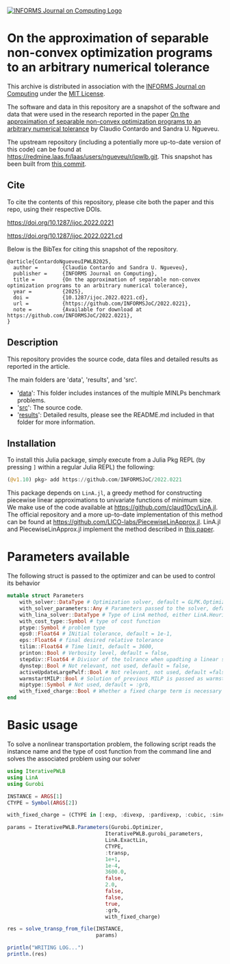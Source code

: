 [![INFORMS Journal on Computing Logo](https://INFORMSJoC.github.io/logos/INFORMS_Journal_on_Computing_Header.jpg)](https://pubsonline.informs.org/journal/ijoc)

# On the approximation of separable non-convex optimization programs to an arbitrary numerical tolerance

This archive is distributed in association with the [INFORMS Journal on
Computing](https://pubsonline.informs.org/journal/ijoc) under the [MIT License](LICENSE).

The software and data in this repository are a snapshot of the software and data that were used in the research reported in the paper [On the approximation of separable non-convex optimization programs to an arbitrary numerical tolerance](https://doi.org/10.1287/ijoc.2022.0221) by Claudio Contardo and Sandra U. Ngueveu.

The upstream repository (including a potentially more up-to-date version of this code) can be found at https://redmine.laas.fr/laas/users/ngueveu/r/ipwlb.git. This snapshot has been built from [this commit](https://redmine.laas.fr/laas/users/ngueveu/r/ipwlb.git/commit/f483ce379b24d49e842db33cc32df46cddca3ae5).

## Cite

To cite the contents of this repository, please cite both the paper and this repo, using their respective DOIs.

https://doi.org/10.1287/ijoc.2022.0221

https://doi.org/10.1287/ijoc.2022.0221.cd

Below is the BibTex for citing this snapshot of the repository.

```
@article{ContardoNgueveuIPWLB2025,
  author =        {Claudio Contardo and Sandra U. Ngueveu},
  publisher =     {INFORMS Journal on Computing},
  title =         {On the approximation of separable non-convex optimization programs to an arbitrary numerical tolerance},
  year =          {2025},
  doi =           {10.1287/ijoc.2022.0221.cd},
  url =           {https://github.com/INFORMSJoC/2022.0221},
  note =          {Available for download at https://github.com/INFORMSJoC/2022.0221},
}
```

## Description

This repository provides the source code, data files and detailed results as reported in the article.

The main folders are 'data', 'results', and 'src'.
- '[data](data)': This folder includes instances of the multiple MINLPs benchmark problems.
- '[src](src)': The source code.
- '[results](results)': Detailed results, please see the README.md included in that folder for more information.


## Installation

To install this Julia package, simply execute from a Julia Pkg REPL (by pressing `]` within a regular Julia REPL) the following:
```julia
(@v1.10) pkg> add https://github.com/INFORMSJoC/2022.0221
```

This package depends on `LinA.jl`, a greedy method for constructing piecewise linear approximations to univariate functions of minimum size. We make use of the code available at https://github.com/claud10cv/LinA.jl. The official repository and a more up-to-date implementation of this method can be found at https://github.com/LICO-labs/PiecewiseLinApprox.jl. LinA.jl and PiecewiseLinApprox.jl implement the method described in [this paper](https://link.springer.com/article/10.1007/s12532-024-00274-8).

# Parameters available

The following struct is passed to the optimizer and can be used to control its behavior

```julia
mutable struct Parameters
    with_solver::DataType # Optimization solver, default = GLPK.Optimizer,
    with_solver_parameters::Any # Parameters passed to the solver, default = empty_parameters,
    with_lina_solver::DataType # Type of LinA method, either LinA.HeuristicLin or LinA.ExactLin
    with_cost_type::Symbol # type of cost function
    ptype::Symbol # problem type
    eps0::Float64 # INitial tolerance, default = 1e-1,
    eps::Float64 # final desired relative tolerance
    tilim::Float64 # Time limit, default = 3600,
    printon::Bool # Verbosity level, default = false,
    stepdiv::Float64 # Divisor of the tolrance when upadting a linear section, default =2.0,
    dynstep::Bool # Not relevant, not used, default = false,
    activeUpdateLargePwlf::Bool # Not relevant, not used, default =false,
    warmstartMILP::Bool # Solution of previous MILP is passed as warmstart the next call, default =false,
    miptype::Symbol # Not used, default = :grb,
    with_fixed_charge::Bool # Whether a fixed charge term is necessary at the origin, default = false
end
```
# Basic usage

To solve a nonlinear transportation problem, the following script reads the instance name and the type of cost function from the command line and solves the associated problem using our solver
```julia
using IterativePWLB
using LinA
using Gurobi

INSTANCE = ARGS[1]
CTYPE = Symbol(ARGS[2])

with_fixed_charge = (CTYPE in [:exp, :divexp, :pardivexp, :cubic, :sincos])

params = IterativePWLB.Parameters(Gurobi.Optimizer,
                                IterativePWLB.gurobi_parameters,
                                LinA.ExactLin,
                                CTYPE,
                                :transp,
                                1e+1,
                                1e-4,
                                3600.0,
                                false,
                                2.0,
                                false,
                                false,
                                true,
                                :grb,
                                with_fixed_charge)

res = solve_transp_from_file(INSTANCE,
                             params)

println("WRITING LOG...")
println.(res)
```
